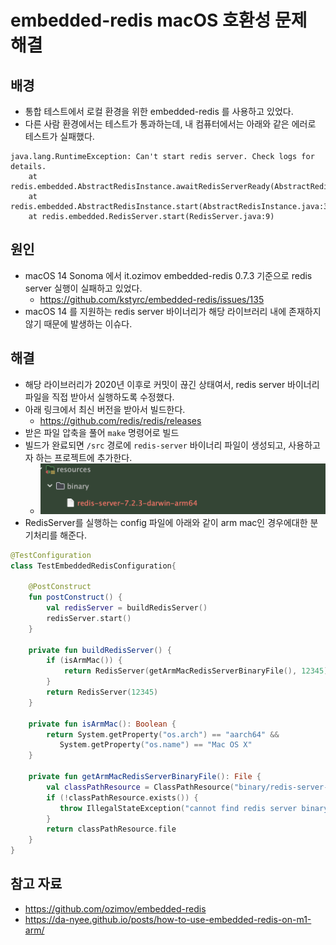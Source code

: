 # embedded-redis macOS 호환성 문제 해결

## 배경

- 통합 테스트에서 로컬 환경을 위한 embedded-redis 를 사용하고 있었다.
- 다른 사람 환경에서는 테스트가 통과하는데, 내 컴퓨터에서는 아래와 같은 에러로 테스트가 실패했다.

```
java.lang.RuntimeException: Can't start redis server. Check logs for details.
    at redis.embedded.AbstractRedisInstance.awaitRedisServerReady(AbstractRedisInstance.java:61)
    at redis.embedded.AbstractRedisInstance.start(AbstractRedisInstance.java:39)
    at redis.embedded.RedisServer.start(RedisServer.java:9)
```

## 원인

- macOS 14 Sonoma 에서 it.ozimov embedded-redis 0.7.3 기준으로 redis server 실행이 실패하고 있었다.
	- https://github.com/kstyrc/embedded-redis/issues/135
- macOS 14 를 지원하는 redis server 바이너리가 해당 라이브러리 내에 존재하지 않기 때문에 발생하는 이슈다.

## 해결

- 해당 라이브러리가 2020년 이후로 커밋이 끊긴 상태여서, redis server 바이너리 파일을 직접 받아서 실행하도록 수정했다.
- 아래 링크에서 최신 버전을 받아서 빌드한다.
	- https://github.com/redis/redis/releases
- 받은 파일 압축을 풀어 `make` 명령어로 빌드
- 빌드가 완료되면 `/src` 경로에 `redis-server` 바이너리 파일이 생성되고, 사용하고자 하는 프로젝트에 추가한다.
	- ![](assets/Pasted%20image%2020231204200141.png)
- RedisServer를 실행하는 config 파일에 아래와 같이 arm mac인 경우에대한 분기처리를 해준다.

```kotlin
@TestConfiguration  
class TestEmbeddedRedisConfiguration{

	@PostConstruct  
	fun postConstruct() {  
	    val redisServer = buildRedisServer()
	    redisServer.start()
	}

	private fun buildRedisServer() {
		if (isArmMac()) {  
		    return RedisServer(getArmMacRedisServerBinaryFile(), 12345)  
		}
		return RedisServer(12345)
	}

	private fun isArmMac(): Boolean {  
	    return System.getProperty("os.arch") == "aarch64" &&  
	       System.getProperty("os.name") == "Mac OS X"  
	}

	private fun getArmMacRedisServerBinaryFile(): File {  
	    val classPathResource = ClassPathResource("binary/redis-server-7.2.3-mac-arm64")  
	    if (!classPathResource.exists()) {  
	       throw IllegalStateException("cannot find redis server binary file.")  
	    }  
	    return classPathResource.file  
	}
}
```

## 참고 자료

- https://github.com/ozimov/embedded-redis
- https://da-nyee.github.io/posts/how-to-use-embedded-redis-on-m1-arm/
